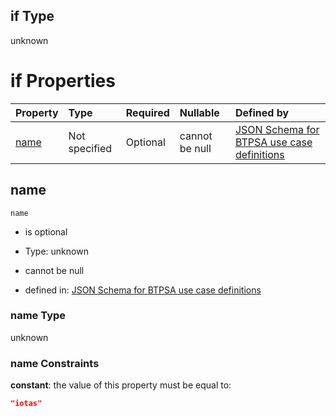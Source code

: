 ## if Type

unknown

# if Properties

| Property      | Type          | Required | Nullable       | Defined by                                                                                                                                                                                                        |
| :------------ | :------------ | :------- | :------------- | :---------------------------------------------------------------------------------------------------------------------------------------------------------------------------------------------------------------- |
| [name](#name) | Not specified | Optional | cannot be null | [JSON Schema for BTPSA use case definitions](btpsa-usecase-properties-services-items-allof-2-then-allof-27-if-properties-name.md "undefined#/properties/services/items/allOf/2/then/allOf/27/if/properties/name") |

## name



`name`

*   is optional

*   Type: unknown

*   cannot be null

*   defined in: [JSON Schema for BTPSA use case definitions](btpsa-usecase-properties-services-items-allof-2-then-allof-27-if-properties-name.md "undefined#/properties/services/items/allOf/2/then/allOf/27/if/properties/name")

### name Type

unknown

### name Constraints

**constant**: the value of this property must be equal to:

```json
"iotas"
```
